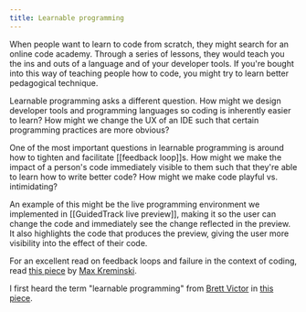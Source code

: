 ```yaml
---
title: Learnable programming
---
```

When people want to learn to code from scratch, they might search for an online code academy. Through a series of lessons, they would teach you the ins and outs of a language and of your developer tools. If you're bought into this way of teaching people how to code, you might try to learn better pedagogical technique.

Learnable programming asks a different question. How might we design developer tools and programming languages so coding is inherently easier to learn? How might we change the UX of an IDE such that certain programming practices are more obvious?

One of the most important questions in learnable programming is around how to tighten and facilitate [[feedback loop]]s. How might we make the impact of a person's code immediately visible to them such that they're able to learn how to write better code? How might we make code playful vs. intimidating?

An example of this might be the live programming environment we implemented in [[GuidedTrack live preview]], making it so the user can change the code and immediately see the change reflected in the preview. It also highlights the code that produces the preview, giving the user more visibility into the effect of their code.

For an excellent read on feedback loops and failure in the context of coding, read [this piece](https://mkremins.github.io/blog/failure-margins-feedback-loops/) by [Max Kreminski](https://twitter.com/maxkreminski).

I first heard the term "learnable programming" from [Brett Victor](http://worrydream.com/) in [this piece](http://worrydream.com/LearnableProgramming/).